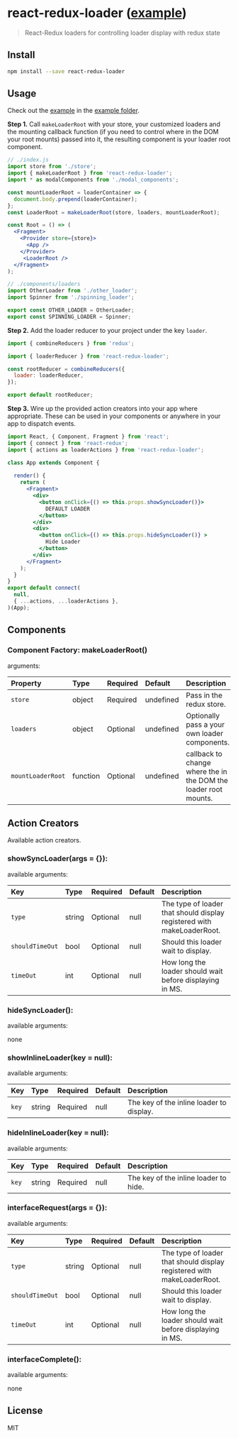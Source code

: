 # react-redux-loader ([example](https://arikwaisman.github.io/react-redux-loader/))
> React-Redux loaders for controlling loader display with redux state

 ## Install

```bash
npm install --save react-redux-loader
```


## Usage

Check out the [example](https://arikwaisman.github.io/react-redux-loader/) in the [example folder](https://github.com/arikWaisman/react-redux-loader).



**Step 1.** Call `makeLoaderRoot` with your store, your customized loaders and the mounting callback function (if you need to control where in the DOM your root mounts) passed into it, the resulting component is your loader root component.

```jsx
// ./index.js
import store from './store';
import { makeLoaderRoot } from 'react-redux-loader';
import * as modalComponents from './modal_components';

const mountLoaderRoot = loaderContainer => {
  document.body.prepend(loaderContainer);
};
const LoaderRoot = makeLoaderRoot(store, loaders, mountLoaderRoot);

const Root = () => (
  <Fragment>
    <Provider store={store}>
      <App />
    </Provider>
     <LoaderRoot />
  </Fragment>
);
```

```jsx
// ./components/loaders
import OtherLoader from './other_loader';
import Spinner from './spinning_loader';

export const OTHER_LOADER = OtherLoader;
export const SPINNING_LOADER = Spinner;
```



**Step 2.** Add the loader reducer to your project under the key `loader`.

```jsx
import { combineReducers } from 'redux';

import { loaderReducer } from 'react-redux-loader';

const rootReducer = combineReducers({
  loader: loaderReducer,
});

export default rootReducer;
```



**Step 3.** Wire up the provided action creators into your app where appropriate. These can be used in your components or anywhere in your app to dispatch events.


```jsx
import React, { Component, Fragment } from 'react';
import { connect } from 'react-redux';
import { actions as loaderActions } from 'react-redux-loader';

class App extends Component {
  
  render() {
    return (
      <Fragment>
        <div>
          <button onClick={() => this.props.showSyncLoader()}>
            DEFAULT LOADER
          </button>
        </div>
        <div>
          <button onClick={() => this.props.hideSyncLoader()} >
            Hide Loader
          </button>
        </div>
      </Fragment>
    );
  }
}
export default connect(
  null,
  { ...actions, ...loaderActions },
)(App);

```



## Components

### Component Factory: **makeLoaderRoot()**

arguments:

| Property | Type | Required | Default | Description |
|:--------------|:--------------|:--------------|:--------------|:--------------|
| `store` | object | Required | undefined | Pass in the redux store. |
| `loaders` | object | Optional | undefined | Optionally pass a your own loader components. |
| `mountLoaderRoot` | function | Optional | undefined | callback to change where the in the DOM the loader root mounts. |



## Action Creators

Available action creators.

### showSyncLoader(args = {}):

available arguments:

| Key | Type | Required | Default | Description |
|:--------------|:--------------|:--------------|:--------------|:--------------|
| `type` | string | Optional | null | The type of loader that should display registered with makeLoaderRoot. |
| `shouldTimeOut` | bool | Optional | null | Should this loader wait to display. |
| `timeOut` | int | Optional | null | How long the loader should wait before displaying in MS. |

### hideSyncLoader():

available arguments:

none

### showInlineLoader(key = null):

available arguments:

| Key | Type | Required | Default | Description |
|:--------------|:--------------|:--------------|:--------------|:--------------|
| `key` | string | Required | null | The key of the inline loader to display. |

### hideInlineLoader(key = null):

available arguments:

| Key | Type | Required | Default | Description |
|:--------------|:--------------|:--------------|:--------------|:--------------|
| `key` | string | Required | null | The key of the inline loader to hide. |

### interfaceRequest(args = {}):

available arguments:

| Key | Type | Required | Default | Description |
|:--------------|:--------------|:--------------|:--------------|:--------------|
| `type` | string | Optional | null | The type of loader that should display registered with makeLoaderRoot. |
| `shouldTimeOut` | bool | Optional | null | Should this loader wait to display. |
| `timeOut` | int | Optional | null | How long the loader should wait before displaying in MS. |

### interfaceComplete():

available arguments:

none

## License

MIT
